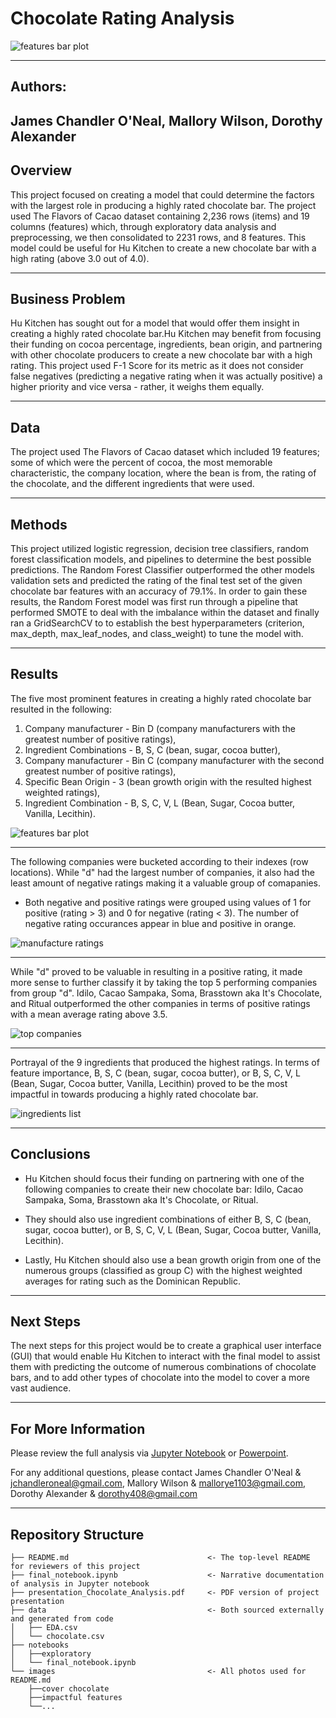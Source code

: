 # Chocolate Rating Analysis

![features bar plot](./images/main_cover.jpg)

---
## Authors:

 James Chandler O'Neal, Mallory Wilson, Dorothy Alexander
---

## Overview

This project focused on creating a model that could determine the factors with the largest role in producing a highly rated chocolate bar. The project used The Flavors of Cacao dataset containing 2,236 rows (items) and 19 columns (features) which, through exploratory data analysis and preprocessing, we then consolidated to 2231 rows, and 8 features. This model could be useful for Hu Kitchen to create a new chocolate bar with a high rating (above 3.0 out of 4.0).  

---

## Business Problem
Hu Kitchen has sought out for a model that would offer them insight in creating a highly rated chocolate bar.Hu Kitchen may benefit from focusing their funding on cocoa percentage, ingredients, bean origin, and partnering with other chocolate producers to create a new chocolate bar with a high rating. This project used F-1 Score for its metric as it does not consider false negatives (predicting a negative rating when it was actually positive) a higher priority and vice versa - rather, it weighs them equally.

---

## Data 

The project used The Flavors of Cacao dataset which included 19 features; some of which were the percent of cocoa, the most memorable characteristic, the company location, where the bean is from, the rating of the chocolate, and the different ingredients that were used.     

---

## Methods

This project utilized logistic regression, decision tree classifiers, random forest classification models, and pipelines to determine the best possible predictions. The Random Forest Classifier outperformed the other models validation sets and predicted the rating of the final test set of the given chocolate bar features with an accuracy of 79.1%. In order to gain these results, the Random Forest model was first run through a pipeline that performed SMOTE to deal with the imbalance within the dataset and finally ran a GridSearchCV to to establish the best hyperparameters (criterion, max_depth, max_leaf_nodes, and class_weight) to tune the model with.

---

## Results


The five most prominent features in creating a highly rated chocolate bar resulted in the following:

1. Company manufacturer - Bin D (company manufacturers with the greatest number of positive ratings), 
2. Ingredient Combinations - B, S, C (bean, sugar, cocoa butter), 
3. Company manufacturer - Bin C (company manufacturer with the second greatest number of positive ratings), 
4. Specific Bean Origin - 3 (bean growth origin with the resulted highest weighted ratings), 
5. Ingredient Combination - B, S, C, V, L (Bean, Sugar, Cocoa butter, Vanilla, Lecithin).

![features bar plot](./images/impactful_features.png)

---

The following companies were bucketed according to their indexes (row locations). While "d" had the largest number of companies, it also had the least amount of negative ratings making it a valuable group of comapanies. 
* Both negative and positive ratings were grouped using values of 1 for positive (rating > 3) and 0 for negative (rating < 3). The number of negative rating occurances appear in blue and positive in orange. 

![manufacture ratings](images/manufacture_ratings.png)
 
---

While "d" proved to be valuable in resulting in a positive rating, it made more sense to further classify it by taking the top 5 performing companies from group "d". Idilo, Cacao Sampaka, Soma, Brasstown aka It's Chocolate, and Ritual outperformed the other companies in terms of positive ratings with a mean average rating above 3.5.

![top companies](images/top_5_companies.png)

---


Portrayal of the 9 ingredients that produced the highest ratings. In terms of feature importance, B, S, C (bean, sugar, cocoa butter), or B, S, C, V, L (Bean, Sugar, Cocoa butter, Vanilla, Lecithin) proved to be the most impactful in towards producing a highly rated chocolate bar.

![ingredients list](images/ingredients_list.png)

---

## Conclusions

* Hu Kitchen should focus their funding on partnering with one of the following companies to create their new chocolate bar: Idilo, Cacao Sampaka, Soma, Brasstown aka It's Chocolate, or Ritual. 

* They should also use ingredient combinations of either B, S, C (bean, sugar, cocoa butter), or B, S, C, V, L (Bean, Sugar, Cocoa butter, Vanilla, Lecithin).

* Lastly, Hu Kitchen should also use a bean growth origin from one of the numerous groups (classified as group C) with the highest weighted averages for rating such as the Dominican Republic. 

---

## Next Steps

The next steps for this project would be to create a graphical user interface (GUI) that would enable Hu Kitchen to interact with the final model to assist them with predicting the outcome of numerous combinations of chocolate bars, and to add other types of chocolate into the model to cover a more vast audience.

---

## For More Information
Please review the full analysis via [Jupyter Notebook](./notebooks/final_notebook.ipynb) or [Powerpoint](./Chocolate_Rating_Analysis.pdf).

For any additional questions, please contact James Chandler O'Neal & jchandleroneal@gmail.com, Mallory Wilson & mallorye1103@gmail.com, Dorothy Alexander & dorothy408@gmail.com 

---

## Repository Structure
```
├── README.md                               <- The top-level README for reviewers of this project
├── final_notebook.ipynb                    <- Narrative documentation of analysis in Jupyter notebook
├── presentation_Chocolate_Analysis.pdf     <- PDF version of project presentation
├── data                                    <- Both sourced externally and generated from code
│   ├── EDA.csv
│   └── chocolate.csv
├── notebooks 
│   ├──exploratory
│   └── final_notebook.ipynb
└── images                                  <- All photos used for README.md
    ├──cover chocolate 
    ├──impactful features
    └──...
